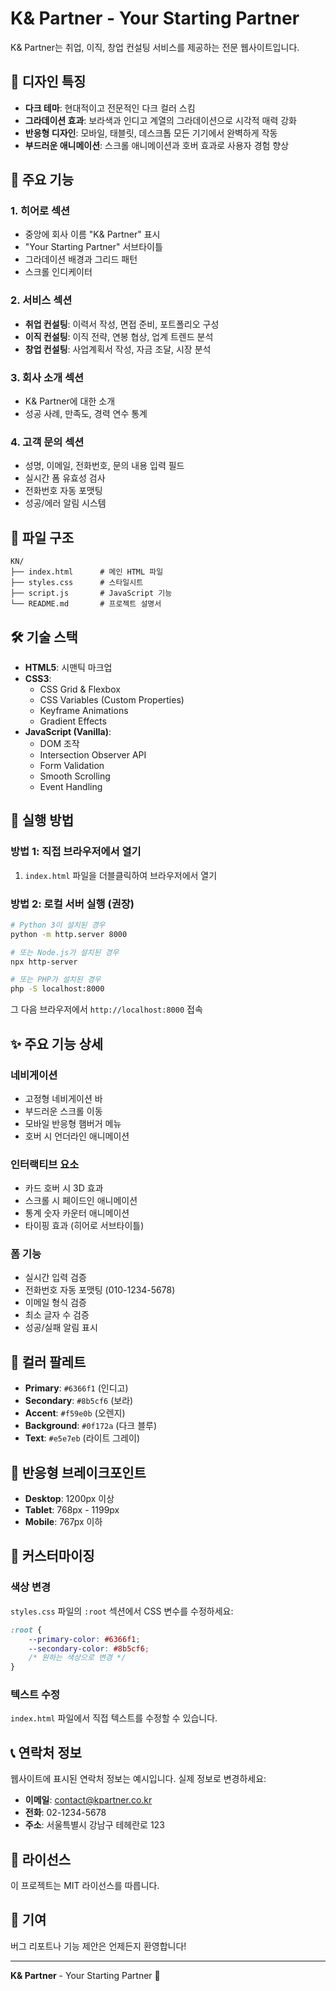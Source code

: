 # K& Partner - Your Starting Partner

K& Partner는 취업, 이직, 창업 컨설팅 서비스를 제공하는 전문 웹사이트입니다.

## 🎨 디자인 특징

- **다크 테마**: 현대적이고 전문적인 다크 컬러 스킴
- **그라데이션 효과**: 보라색과 인디고 계열의 그라데이션으로 시각적 매력 강화
- **반응형 디자인**: 모바일, 태블릿, 데스크톱 모든 기기에서 완벽하게 작동
- **부드러운 애니메이션**: 스크롤 애니메이션과 호버 효과로 사용자 경험 향상

## 🚀 주요 기능

### 1. 히어로 섹션
- 중앙에 회사 이름 "K& Partner" 표시
- "Your Starting Partner" 서브타이틀
- 그라데이션 배경과 그리드 패턴
- 스크롤 인디케이터

### 2. 서비스 섹션
- **취업 컨설팅**: 이력서 작성, 면접 준비, 포트폴리오 구성
- **이직 컨설팅**: 이직 전략, 연봉 협상, 업계 트렌드 분석
- **창업 컨설팅**: 사업계획서 작성, 자금 조달, 시장 분석

### 3. 회사 소개 섹션
- K& Partner에 대한 소개
- 성공 사례, 만족도, 경력 연수 통계

### 4. 고객 문의 섹션
- 성명, 이메일, 전화번호, 문의 내용 입력 필드
- 실시간 폼 유효성 검사
- 전화번호 자동 포맷팅
- 성공/에러 알림 시스템

## 📁 파일 구조

```
KN/
├── index.html      # 메인 HTML 파일
├── styles.css      # 스타일시트
├── script.js       # JavaScript 기능
└── README.md       # 프로젝트 설명서
```

## 🛠️ 기술 스택

- **HTML5**: 시맨틱 마크업
- **CSS3**: 
  - CSS Grid & Flexbox
  - CSS Variables (Custom Properties)
  - Keyframe Animations
  - Gradient Effects
- **JavaScript (Vanilla)**:
  - DOM 조작
  - Intersection Observer API
  - Form Validation
  - Smooth Scrolling
  - Event Handling

## 🎯 실행 방법

### 방법 1: 직접 브라우저에서 열기
1. `index.html` 파일을 더블클릭하여 브라우저에서 열기

### 방법 2: 로컬 서버 실행 (권장)
```bash
# Python 3이 설치된 경우
python -m http.server 8000

# 또는 Node.js가 설치된 경우
npx http-server

# 또는 PHP가 설치된 경우
php -S localhost:8000
```

그 다음 브라우저에서 `http://localhost:8000` 접속

## ✨ 주요 기능 상세

### 네비게이션
- 고정형 네비게이션 바
- 부드러운 스크롤 이동
- 모바일 반응형 햄버거 메뉴
- 호버 시 언더라인 애니메이션

### 인터랙티브 요소
- 카드 호버 시 3D 효과
- 스크롤 시 페이드인 애니메이션
- 통계 숫자 카운터 애니메이션
- 타이핑 효과 (히어로 서브타이틀)

### 폼 기능
- 실시간 입력 검증
- 전화번호 자동 포맷팅 (010-1234-5678)
- 이메일 형식 검증
- 최소 글자 수 검증
- 성공/실패 알림 표시

## 🎨 컬러 팔레트

- **Primary**: `#6366f1` (인디고)
- **Secondary**: `#8b5cf6` (보라)
- **Accent**: `#f59e0b` (오렌지)
- **Background**: `#0f172a` (다크 블루)
- **Text**: `#e5e7eb` (라이트 그레이)

## 📱 반응형 브레이크포인트

- **Desktop**: 1200px 이상
- **Tablet**: 768px - 1199px
- **Mobile**: 767px 이하

## 🔧 커스터마이징

### 색상 변경
`styles.css` 파일의 `:root` 섹션에서 CSS 변수를 수정하세요:

```css
:root {
    --primary-color: #6366f1;
    --secondary-color: #8b5cf6;
    /* 원하는 색상으로 변경 */
}
```

### 텍스트 수정
`index.html` 파일에서 직접 텍스트를 수정할 수 있습니다.

## 📞 연락처 정보

웹사이트에 표시된 연락처 정보는 예시입니다. 실제 정보로 변경하세요:

- **이메일**: contact@kpartner.co.kr
- **전화**: 02-1234-5678
- **주소**: 서울특별시 강남구 테헤란로 123

## 📝 라이선스

이 프로젝트는 MIT 라이선스를 따릅니다.

## 🤝 기여

버그 리포트나 기능 제안은 언제든지 환영합니다!

---

**K& Partner** - Your Starting Partner 🚀

